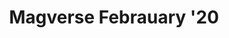 ---
title: Magverse Febrauary '20
layout: post
type: work
external: true
link: https://www.behance.net/gallery/104858323/MAGVERSE-FEB-2020
---